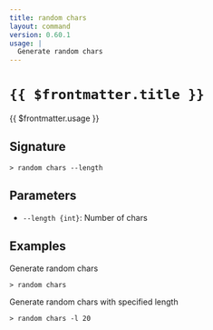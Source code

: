 ```yaml
---
title: random chars
layout: command
version: 0.60.1
usage: |
  Generate random chars
---
```


# `{{ $frontmatter.title }}`

<div style='white-space: pre-wrap;'>{{ $frontmatter.usage }}</div>

## Signature

`> random chars --length`

## Parameters

- `--length {int}`: Number of chars

## Examples

Generate random chars

```shell
> random chars
```

Generate random chars with specified length

```shell
> random chars -l 20
```
